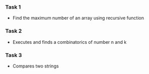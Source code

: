 ### Task 1

 - Find the maximum number of an array using recursive function

### Task 2

 - Executes and finds a combinatorics of number n and k

### Task 3

 - Compares two strings